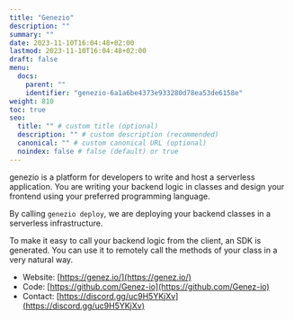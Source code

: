 ```yaml
---
title: "Genezio"
description: ""
summary: ""
date: 2023-11-10T16:04:48+02:00
lastmod: 2023-11-10T16:04:48+02:00
draft: false
menu:
  docs:
    parent: ""
    identifier: "genezio-6a1a6be4373e933280d78ea53de6158e"
weight: 810
toc: true
seo:
  title: "" # custom title (optional)
  description: "" # custom description (recommended)
  canonical: "" # custom canonical URL (optional)
  noindex: false # false (default) or true
---
```


genezio is a platform for developers to write and host a serverless application.
You are writing your backend logic in classes and design your frontend using your preferred programming language.

By calling `genezio deploy`, we are deploying your backend classes in a serverless infrastructure.

To make it easy to call your backend logic from the client, an SDK is generated.
You can use it to remotely call the methods of your class in a very natural way.

- Website: [https://genez.io/](https://genez.io/)
- Code: [https://github.com/Genez-io](https://github.com/Genez-io)
- Contact: [https://discord.gg/uc9H5YKjXv](https://discord.gg/uc9H5YKjXv)

